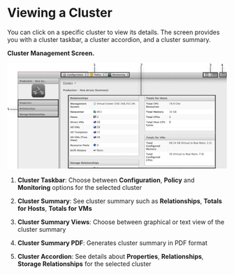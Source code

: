 # Viewing a Cluster

You can click on a specific cluster to view its details. The screen
provides you with a cluster taskbar, a cluster accordion, and a cluster
summary.

**Cluster Management Screen.**

![2206](/images/2206.png)

1.  **Cluster Taskbar**: Choose between **Configuration**, **Policy**
    and **Monitoring** options for the selected cluster

2.  **Cluster Summary**: See cluster summary such as **Relationships**,
    **Totals for Hosts**, **Totals for VMs**

3.  **Cluster Summary Views**: Choose between graphical or text view of
    the cluster summary

4.  **Cluster Summary PDF**: Generates cluster summary in PDF format

5.  **Cluster Accordion**: See details about **Properties**,
    **Relationships**, **Storage Relationships** for the selected
    cluster
